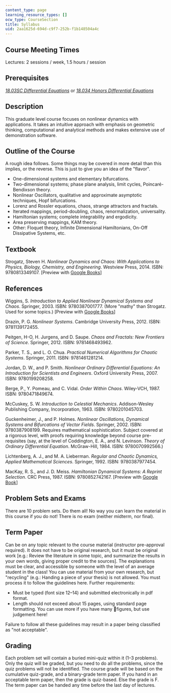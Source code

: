 ```yaml
---
content_type: page
learning_resource_types: []
ocw_type: CourseSection
title: Syllabus
uid: 2aa1625d-694d-c9f7-252b-f1b148504a4c
---
```


Course Meeting Times
--------------------

Lectures: 2 sessions / week, 1.5 hours / session

Prerequisites
-------------

[_18.03SC Differential Equations_](/courses/18-03sc-differential-equations-fall-2011) or [_18.034 Honors Differential Equations_](/courses/18-034-honors-differential-equations-spring-2004)

Description
-----------

This graduate level course focuses on nonlinear dynamics with applications. It takes an intuitive approach with emphasis on geometric thinking, computational and analytical methods and makes extensive use of demonstration software.

Outline of the Course
---------------------

A rough idea follows. Some things may be covered in more detail than this implies, or the reverse. This is just to give you an idea of the "flavor".

*   One-dimensional systems and elementary bifurcations.
*   Two-dimensional systems; phase plane analysis, limit cycles, Poincaré-Bendixson theory.
*   Nonlinear Oscillators, qualitative and approximate asymptotic techniques, Hopf bifurcations.
*   Lorenz and Rossler equations, chaos, strange attractors and fractals.
*   Iterated mappings, period-doubling, chaos, renormalization, universality.
*   Hamiltonian systems; complete integrability and ergodicity.
*   Area preserving mappings, KAM theory.
*   Other: Floquet theory, Infinite Dimensional Hamiltonians, On-Off Dissipative Systems, etc.

Textbook
--------

Strogatz, Steven H. _Nonlinear Dynamics and Chaos: With Applications to Physics, Biology, Chemistry, and Engineering_. Westview Press, 2014. ISBN: 9780813349107. \[Preview with [Google Books](http://books.google.com/books?id=jeFVDgAAQBAJ&pg=PAfrontcover)\]

References
----------

Wiggins, S. _Introduction to Applied Nonlinear Dynamical Systems and Chaos_. Springer, 2003. ISBN: 9780387001777. (More "mathy" than Strogatz. Used for some topics.) \[Preview with [Google Books](http://books.google.com/books?id=GYcOfuZDOKMC&pg=PAfrontcover)\]

Drazin, P. G. _Nonlinear Systems_. Cambridge University Press, 2012. ISBN: 9781139172455.

Peitgen, H-O, H. Jurgens, and D. Saupe. _Chaos and Fractals: New Frontiers of Science_. Springer, 2012. ISBN: 9781468493962.

Parker, T. S., and L. O. Chua. _Practical Numerical Algorithms for Chaotic Systems_. Springer, 2011. ISBN: 9781461281214.

Jordan, D. W., and P. Smith. _Nonlinear Ordinary Differential Equations: An Introduction for Scientists and Engineers_. Oxford University Press, 2007. ISBN: 9780199208258.

Berge, P., Y. Pomeau, and C. Vidal. _Order Within Chaos_. Wiley-VCH, 1987. ISBN: 9780471849674.

McCuskey, S. W. _Introduction to Celestial Mechanics_. Addison-Wesley Publishing Company, Incorporation, 1963. ISBN: 9780201045703.

Guckenheimer, J., and P. Holmes. _Nonlinear Oscillations, Dynamical Systems and Bifurcations of Vector Fields_. Springer, 2002. ISBN: 9780387908199. Requires mathematical sophistication. Subject covered at a rigorous level, with proofs requiring knowledge beyond course pre-requisites (say, at the level of Coddington, E. A., and N. Levinson. _Theory of Ordinary Differential Equation_. McGraw-Hill, 1984. ISBN: 9780070992566.)

Lichtenberg, A. J., and M. A. Lieberman. _Regular and Chaotic Dynamics, Applied Mathematical Sciences_. Springer, 1992. ISBN: 9780387977454.

MacKay, R. S., and J. D. Meiss. _Hamiltonian Dynamical Systems: A Reprint Selection_. CRC Press, 1987. ISBN: 9780852742167. \[Preview with [Google Book](http://books.google.com/books?id=a1ToPs9iZlEC&pg=PAfrontcover)\]

Problem Sets and Exams
----------------------

There are 10 problem sets. Do them all! No way you can learn the material in this course if you do not! There is no exam (neither midterm, nor final).

Term Paper
----------

Can be on any topic relevant to the course material (instructor pre-approval required). It does not have to be original research, but it must be original work \[e.g.: Review the literature in some topic, and summarize the results in your own words, giving proper credit to the sources\]. The explanations must be clear, and accessible by someone with the level of an average student in the class! You can use material from your own research, but "recycling" (e.g.: Handing a piece of your thesis) is not allowed. You must process it to follow the guidelines here. Further requirements:

*   Must be typed (font size 12–14) and submitted electronically in pdf format.
*   Length should not exceed about 15 pages, using standard page formatting. You can use more if you have many figures, but use judgement here!

Failure to follow all these guidelines may result in a paper being classified as "not acceptable".

Grading
-------

Each problem set will contain a buried mini-quiz within it (1–3 problems). Only the quiz will be graded, but you need to do all the problems, since the quiz problems will not be identified. The course grade will be based on the cumulative quiz-grade, and a binary-grade term paper. If you hand in an acceptable term paper, then the grade is quiz-based. Else the grade is F. The term paper can be handed any time before the last day of lectures.
